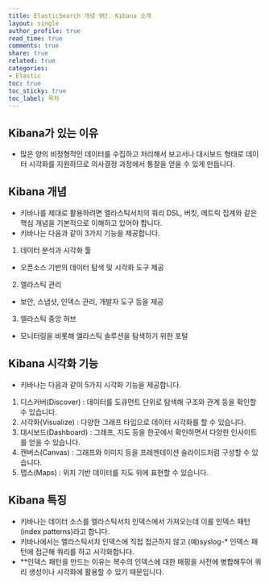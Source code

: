 ```yaml
---
title: ElasticSearch 개념 9탄. Kibana 소개
layout: single
author_profile: true
read_time: true
comments: true
share: true
related: true
categories:
- Elastic
toc: true
toc_sticky: true
toc_label: 목차
---
```



## Kibana가 있는 이유
- 많은 양의 비정형적인 데이터를 수집하고 처리해서 보고서나 대시보드 형태로 데이터 시각화를 지원하므로 의사결정 과정에서 통찰을 얻을 수 있게 만듭니다.

## Kibana 개념
- 키바나를 제대로 활용하려면 엘라스틱서치의 쿼리 DSL, 버킷, 메트릭 집계와 같은 핵심 개념을 기본적으로 이해하고 있어야 합니다.
- 키바나는 다음과 같이 3가지 기능을 제공합니다.
1) 데이터 분석과 시각화 툴
- 오픈소스 기반의 데이터 탐색 및 시각화 도구 제공
2) 엘라스틱 관리
- 보안, 스냅샷, 인덱스 관리, 개발자 도구 등을 제공
3) 엘라스틱 중앙 허브
- 모니터링을 비롯해 엘라스틱 솔루션을 탐색하기 위한 포털

## Kibana 시각화 기능
- 키바나는 다음과 같이 5가지 시각화 기능을 제공합니다. 
1) 디스커버(Discover) : 데이터를 도큐먼트 단위로 탐색해 구조와 관계 등을 확인할 수 있습니다.
2) 시각화(Visualize) : 다양한 그래프 타입으로 데이터 시각화를 할 수 있습니다.
3) 대시보드(Dashboard) : 그래프, 지도 등을 한곳에서 확인하면서 다양한 인사이트를 얻을 수 있습니다.
4) 캔버스(Canvas) : 그래프와 이미지 등을 프레젠테이션 슬라이드처럼 구성할 수 있습니다.
5) 맵스(Maps) : 위치 기반 데이터를 지도 위에 표현할 수 있습니다.

## Kibana 특징
- 키바나는 데이터 소스를 엘라스틱서치 인덱스에서 가져오는데 이를 인덱스 패턴(index patterns)라고 합니다.
- 키바나에서는 엘라스틱서치 인덱스에 직접 접근하지 않고 (예)syslog-* 인덱스 패턴에 접근해 쿼리를 하고 시각화합니다.
- **인덱스 패턴을 만드는 이유는 복수의 인덱스에 대한 매핑을 사전에 병합해두어 쿼리 생성이나 시각화에 활용할 수 있기 때문입니다.










